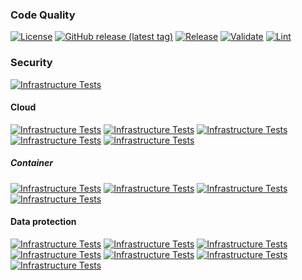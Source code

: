 ### Code Quality
[![License](https://img.shields.io/github/license/geekcell/terraform-aws-aurora-cluster)](https://github.com/geekcell/terraform-aws-aurora-cluster/blob/master/LICENSE)
[![GitHub release (latest tag)](https://img.shields.io/github/v/release/geekcell/terraform-aws-aurora-cluster?logo=github&sort=semver)](https://github.com/geekcell/terraform-aws-aurora-cluster/releases)
[![Release](https://github.com/geekcell/terraform-aws-aurora-cluster/actions/workflows/release.yaml/badge.svg)](https://github.com/geekcell/terraform-aws-aurora-cluster/actions/workflows/release.yaml)
[![Validate](https://github.com/geekcell/terraform-aws-aurora-cluster/actions/workflows/validate.yaml/badge.svg)](https://github.com/geekcell/terraform-aws-aurora-cluster/actions/workflows/validate.yaml)
[![Lint](https://github.com/geekcell/terraform-aws-aurora-cluster/actions/workflows/linter.yaml/badge.svg)](https://github.com/geekcell/terraform-aws-aurora-cluster/actions/workflows/linter.yaml)

### Security
[![Infrastructure Tests](https://www.bridgecrew.cloud/badges/github/geekcell/terraform-aws-aurora-cluster/general)](https://www.bridgecrew.cloud/link/badge?vcs=github&fullRepo=geekcell%2Fterraform-aws-aurora-cluster&benchmark=INFRASTRUCTURE+SECURITY)

#### Cloud
[![Infrastructure Tests](https://www.bridgecrew.cloud/badges/github/geekcell/terraform-aws-aurora-cluster/cis_aws)](https://www.bridgecrew.cloud/link/badge?vcs=github&fullRepo=geekcell%2Fterraform-aws-aurora-cluster&benchmark=CIS+AWS+V1.2)
[![Infrastructure Tests](https://www.bridgecrew.cloud/badges/github/geekcell/terraform-aws-aurora-cluster/cis_aws_13)](https://www.bridgecrew.cloud/link/badge?vcs=github&fullRepo=geekcell%2Fterraform-aws-aurora-cluster&benchmark=CIS+AWS+V1.3)
[![Infrastructure Tests](https://www.bridgecrew.cloud/badges/github/geekcell/terraform-aws-aurora-cluster/cis_azure)](https://www.bridgecrew.cloud/link/badge?vcs=github&fullRepo=geekcell%2Fterraform-aws-aurora-cluster&benchmark=CIS+AZURE+V1.1)
[![Infrastructure Tests](https://www.bridgecrew.cloud/badges/github/geekcell/terraform-aws-aurora-cluster/cis_azure_13)](https://www.bridgecrew.cloud/link/badge?vcs=github&fullRepo=geekcell%2Fterraform-aws-aurora-cluster&benchmark=CIS+AZURE+V1.3)
[![Infrastructure Tests](https://www.bridgecrew.cloud/badges/github/geekcell/terraform-aws-aurora-cluster/cis_gcp)](https://www.bridgecrew.cloud/link/badge?vcs=github&fullRepo=geekcell%2Fterraform-aws-aurora-cluster&benchmark=CIS+GCP+V1.1)

##### Container
[![Infrastructure Tests](https://www.bridgecrew.cloud/badges/github/geekcell/terraform-aws-aurora-cluster/cis_kubernetes_16)](https://www.bridgecrew.cloud/link/badge?vcs=github&fullRepo=geekcell%2Fterraform-aws-aurora-cluster&benchmark=CIS+KUBERNETES+V1.6)
[![Infrastructure Tests](https://www.bridgecrew.cloud/badges/github/geekcell/terraform-aws-aurora-cluster/cis_eks_11)](https://www.bridgecrew.cloud/link/badge?vcs=github&fullRepo=geekcell%2Fterraform-aws-aurora-cluster&benchmark=CIS+EKS+V1.1)
[![Infrastructure Tests](https://www.bridgecrew.cloud/badges/github/geekcell/terraform-aws-aurora-cluster/cis_gke_11)](https://www.bridgecrew.cloud/link/badge?vcs=github&fullRepo=geekcell%2Fterraform-aws-aurora-cluster&benchmark=CIS+GKE+V1.1)
[![Infrastructure Tests](https://www.bridgecrew.cloud/badges/github/geekcell/terraform-aws-aurora-cluster/cis_kubernetes)](https://www.bridgecrew.cloud/link/badge?vcs=github&fullRepo=geekcell%2Fterraform-aws-aurora-cluster&benchmark=CIS+KUBERNETES+V1.5)

#### Data protection
[![Infrastructure Tests](https://www.bridgecrew.cloud/badges/github/geekcell/terraform-aws-aurora-cluster/soc2)](https://www.bridgecrew.cloud/link/badge?vcs=github&fullRepo=geekcell%2Fterraform-aws-aurora-cluster&benchmark=SOC2)
[![Infrastructure Tests](https://www.bridgecrew.cloud/badges/github/geekcell/terraform-aws-aurora-cluster/pci)](https://www.bridgecrew.cloud/link/badge?vcs=github&fullRepo=geekcell%2Fterraform-aws-aurora-cluster&benchmark=PCI-DSS+V3.2)
[![Infrastructure Tests](https://www.bridgecrew.cloud/badges/github/geekcell/terraform-aws-aurora-cluster/pci_dss_v321)](https://www.bridgecrew.cloud/link/badge?vcs=github&fullRepo=geekcell%2Fterraform-aws-aurora-cluster&benchmark=PCI-DSS+V3.2.1)
[![Infrastructure Tests](https://www.bridgecrew.cloud/badges/github/geekcell/terraform-aws-aurora-cluster/iso)](https://www.bridgecrew.cloud/link/badge?vcs=github&fullRepo=geekcell%2Fterraform-aws-aurora-cluster&benchmark=ISO27001)
[![Infrastructure Tests](https://www.bridgecrew.cloud/badges/github/geekcell/terraform-aws-aurora-cluster/nist)](https://www.bridgecrew.cloud/link/badge?vcs=github&fullRepo=geekcell%2Fterraform-aws-aurora-cluster&benchmark=NIST-800-53)
[![Infrastructure Tests](https://www.bridgecrew.cloud/badges/github/geekcell/terraform-aws-aurora-cluster/hipaa)](https://www.bridgecrew.cloud/link/badge?vcs=github&fullRepo=geekcell%2Fterraform-aws-aurora-cluster&benchmark=HIPAA)
[![Infrastructure Tests](https://www.bridgecrew.cloud/badges/github/geekcell/terraform-aws-aurora-cluster/fedramp_moderate)](https://www.bridgecrew.cloud/link/badge?vcs=github&fullRepo=geekcell%2Fterraform-aws-aurora-cluster&benchmark=FEDRAMP+%28MODERATE%29)
